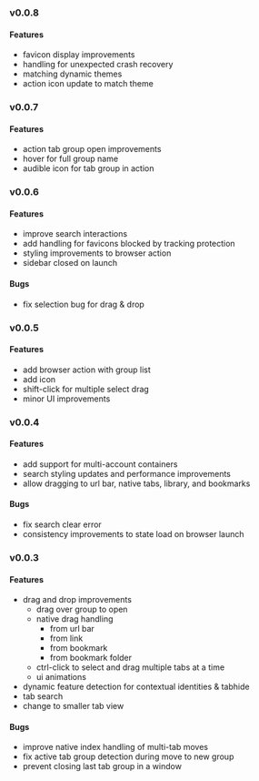 ### v0.0.8

#### Features
- favicon display improvements
- handling for unexpected crash recovery
- matching dynamic themes
- action icon update to match theme

### v0.0.7

#### Features
- action tab group open improvements
- hover for full group name
- audible icon for tab group in action

### v0.0.6

#### Features
- improve search interactions
- add handling for favicons blocked by tracking protection
- styling improvements to browser action
- sidebar closed on launch

#### Bugs
- fix selection bug for drag & drop

### v0.0.5

#### Features
- add browser action with group list
- add icon
- shift-click for multiple select drag
- minor UI improvements

### v0.0.4

#### Features
- add support for multi-account containers
- search styling updates and performance improvements
- allow dragging to url bar, native tabs, library, and bookmarks

#### Bugs
- fix search clear error
- consistency improvements to state load on browser launch

### v0.0.3

#### Features
- drag and drop improvements
  - drag over group to open
  - native drag handling
    - from url bar
    - from link
    - from bookmark
    - from bookmark folder
  - ctrl-click to select and drag multiple tabs at a time
  - ui animations
- dynamic feature detection for contextual identities & tabhide
- tab search
- change to smaller tab view

#### Bugs
- improve native index handling of multi-tab moves
- fix active tab group detection during move to new group
- prevent closing last tab group in a window
